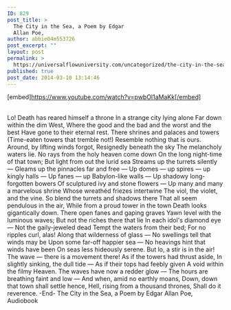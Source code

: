 ```yaml
---
ID: 829
post_title: >
  The City in the Sea, a Poem by Edgar
  Allan Poe,
author: abbie04m553726
post_excerpt: ""
layout: post
permalink: >
  https://universalflowuniversity.com/uncategorized/the-city-in-the-sea-a-poem-by-edgar-allan-poe/
published: true
post_date: 2014-03-10 13:14:46
---
```

[embed]https://www.youtube.com/watch?v=pwbOl1aMaKk[/embed]</br></br>
<p>Lo! Death has reared himself a throne
In a strange city lying alone
Far down within the dim West,
Where the good and the bad and the worst and the best
Have gone to their eternal rest.
There shrines and palaces and towers
(Time-eaten towers that tremble not!)
Resemble nothing that is ours.
Around, by lifting winds forgot,
Resignedly beneath the sky
The melancholy waters lie.
No rays from the holy heaven come down
On the long night-time of that town;
But light from out the lurid sea
Streams up the turrets silently —
Gleams up the pinnacles far and free —
Up domes — up spires — up kingly halls —
Up fanes — up Babylon-like walls —
Up shadowy long-forgotten bowers
Of sculptured ivy and stone flowers —
Up many and many a marvelous shrine
Whose wreathéd friezes intertwine
The viol, the violet, and the vine.
So blend the turrets and shadows there
That all seem pendulous in the air,
While from a proud tower in the town
Death looks gigantically down.
There open fanes and gaping graves
Yawn level with the luminous waves;
But not the riches there that lie
In each idol's diamond eye —
Not the gaily-jeweled dead
Tempt the waters from their bed;
For no ripples curl, alas!
Along that wilderness of glass —
No swellings tell that winds may be
Upon some far-off happier sea —
No heavings hint that winds have been
On seas less hideously serene.
But lo, a stir is in the air!
The wave — there is a movement there!
As if the towers had thrust aside,
In slightly sinking, the dull tide —
As if their tops had feebly given
A void within the filmy Heaven.
The waves have now a redder glow —
The hours are breathing faint and low —
And when, amid no earthly moans,
Down, down that town shall settle hence,
Hell, rising from a thousand thrones,
Shall do it reverence.
-End-
The City in the Sea, a Poem by Edgar Allan Poe, Audiobook</p>